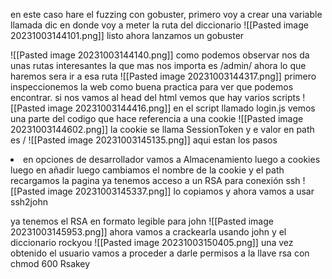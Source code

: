 en este caso hare el fuzzing con gobuster, primero voy a crear una variable llamada dic en donde voy a meter la ruta del diccionario 
![[Pasted image 20231003144101.png]]
listo ahora lanzamos un gobuster 

![[Pasted image 20231003144140.png]]
como podemos observar nos da unas rutas interesantes la que mas nos importa es /admin/
ahora lo que haremos sera ir a esa ruta
![[Pasted image 20231003144317.png]]
primero inspeccionemos la web como buena practica para ver que podemos encontrar.
si nos vamos al head del html vemos que hay varios scripts
![[Pasted image 20231003144416.png]]
en el script llamado login.js vemos una parte del codigo que hace referencia a una cookie 
![[Pasted image 20231003144602.png]]
la cookie se llama SessionToken y e valor en path es /
![[Pasted image 20231003145135.png]]
aqui estan los pasos 
<li> en opciones de desarrollador vamos a Almacenamiento luego a cookies luego en añadir luego cambiamos el nombre de la cookie y el path
</li>
recargamos la pagina
ya tenemos acceso a un RSA para conexión ssh 
![[Pasted image 20231003145337.png]]
lo copiamos y ahora vamos a usar ssh2john

ya tenemos el RSA en formato legible para john 
![[Pasted image 20231003145953.png]]
ahora vamos a crackearla usando john y el diccionario rockyou
![[Pasted image 20231003150405.png]]
una vez obtenido el usuario vamos a proceder a darle permisos a la llave rsa con chmod 600 Rsakey

